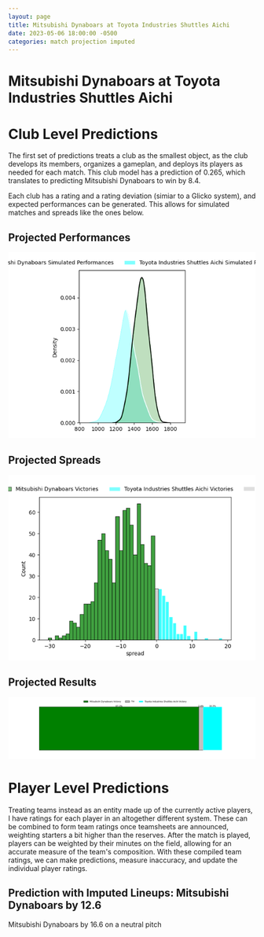 ```yaml
---  
layout: page  
title: Mitsubishi Dynaboars at Toyota Industries Shuttles Aichi  
date: 2023-05-06 18:00:00 -0500  
categories: match projection imputed  
---
```

# Mitsubishi Dynaboars at Toyota Industries Shuttles Aichi

# Club Level Predictions


The first set of predictions treats a club as the smallest object, as the club develops its members, organizes a gameplan, and deploys its players as needed for each match. This club model has a prediction of 0.265, which translates to predicting Mitsubishi Dynaboars to win by 8.4.

Each club has a rating and a rating deviation (simiar to a Glicko system), and expected performances can be generated. This allows for simulated matches and spreads like the ones below.
## Projected Performances


![Projected Performances](plots/performances_2023-05-06-ToyotaIndustriesShuttlesAichi-MitsubishiDynaboars.png)
## Projected Spreads


![Projected Spreads](plots/spreads_2023-05-06-ToyotaIndustriesShuttlesAichi-MitsubishiDynaboars.png)
## Projected Results


![Projected Results](plots/resultbar_2023-05-06-ToyotaIndustriesShuttlesAichi-MitsubishiDynaboars.png)
# Player Level Predictions


Treating teams instead as an entity made up of the currently active players, I have ratings for each player in an altogether different system. These can be combined to form team ratings once teamsheets are announced, weighting starters a bit higher than the reserves. After the match is played, players can be weighted by their minutes on the field, allowing for an accurate measure of the team's composition. With these compiled team ratings, we can make predictions, measure inaccuracy, and update the individual player ratings.
## Prediction with Imputed Lineups: Mitsubishi Dynaboars by 12.6


Mitsubishi Dynaboars by 16.6 on a neutral pitch

